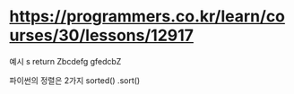 
# https://programmers.co.kr/learn/courses/30/lessons/12917

예시
s	        return
Zbcdefg	    gfedcbZ

파이썬의 정렬은 2가지
sorted()
.sort()
